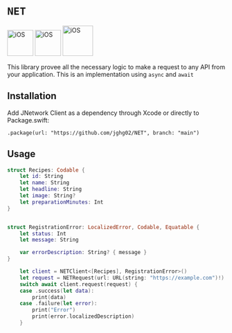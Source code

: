 # ``NET``

<img width="60" alt="iOS" src="https://img.shields.io/badge/iOS-000000?style=for-the-badge&logo=ios&logoColor=white"> <img width="60" alt="iOS" src="https://img.shields.io/badge/mac%20os-000000?style=for-the-badge&logo=apple&logoColor=white"> <img width="70" alt="iOS" src="https://img.shields.io/badge/Swift-FA7343?style=for-the-badge&logo=swift&logoColor=white">

This library provee all the necessary logic to make a request to any API from your application. This is an implementation using ``async`` and ``await``

##  Installation

Add JNetwork Client as a dependency through Xcode or directly to Package.swift:

```
.package(url: "https://github.com/jghg02/NET", branch: "main")
```


## Usage

```swift 
struct Recipes: Codable {
    let id: String
    let name: String
    let headline: String
    let image: String?
    let preparationMinutes: Int
}


struct RegistrationError: LocalizedError, Codable, Equatable {
    let status: Int
    let message: String

    var errorDescription: String? { message }
}
```

```swift
    let client = NETClient<[Recipes], RegistrationError>()
    let request = NETRequest(url: URL(string: "https://example.com")!)
    switch await client.request(request) {
    case .success(let data):
        print(data)
    case .failure(let error):
        print("Error")
        print(error.localizedDescription)
    }
```
